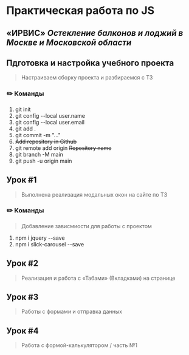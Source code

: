 # Практическая работа по JS
## __«ИРВИС»__ _Остекление балконов и лоджий в Москве и Московской области_

## Пдготовка и настройка учебного проекта
> Настраиваем сборку проекта и разбираемся с ТЗ
### ✏️ Команды
1. git init
2. git config --local user.name
3. git config --local user.email
4. git add .
5. git commit -m "..."
6. ~~Add repository in Github~~
7. git remote add origin ~~Repository name~~
8. git branch -M main
9. git push -u origin main

## Урок #1
> Выполнена реализация модальных окон на сайте по ТЗ
### ✏️ Команды
> Добавление зависмиости для работы с проектом
1. npm i jquery --save
2. npm i slick-carousel --save

## Урок #2
> Реализация и работа с «Табами» (Вкладками) на странице

## Урок #3
> Работы с формами и отправка данных

## Урок #4
> Работа с формой-калькулятором / часть №1
